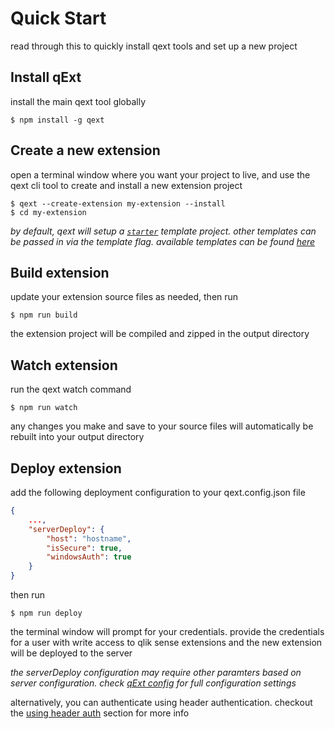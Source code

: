 # Quick Start

read through this to quickly install qext tools and set up a new project

## Install qExt

install the main qext tool globally

```
$ npm install -g qext
```

## Create a new extension

open a terminal window where you want your project to live, and use the qext cli tool to create and install a new extension project

```
$ qext --create-extension my-extension --install
$ cd my-extension
```

_by default, qext will setup a [`starter`](../templates/starter.md) template project. other templates can be passed in via the template flag. available templates can be found [here](../templates/index.md)_

## Build extension

update your extension source files as needed, then run

```
$ npm run build
```

the extension project will be compiled and zipped in the output directory

## Watch extension

run the qext watch command

```
$ npm run watch
```

any changes you make and save to your source files will automatically be rebuilt into your output directory

## Deploy extension

add the following deployment configuration to your qext.config.json file

```json
{
	...,
	"serverDeploy": {
		"host": "hostname",
		"isSecure": true,
		"windowsAuth": true
	}
}
```

then run

```
$ npm run deploy
```

the terminal window will prompt for your credentials. provide the credentials for a user with write access to qlik sense extensions and the new extension will be deployed to the server

_the serverDeploy configuration may require other paramters based on server configuration. check [qExt config](../configuration/qext-config-json.md) for full configuration settings_

alternatively, you can authenticate using header authentication. checkout the [using header auth](./usage/header-auth.md) section for more info
